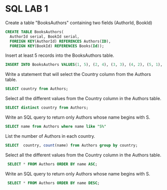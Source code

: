 # SQL LAB 1
Create a table "BooksAuthors" containing two fields (AuthorId, BookId)
```SQL
CREATE TABLE BooksAuthors(
  AuthorId serial, BookId serial,
  FOREIGN KEY(AuthorId) REFERENCES Authors(ID),
  FOREIGN KEY(BookId) REFERENCES Books(Id));
```

Insert at least 5 records into the BooksAuthors table.
```SQL
INSERT INTO BooksAuthors VALUES(1, 5), (2, 4), (3, 3), (4, 2), (5, 1), (6, 7), (7,8), (8, 6);
```

Write a statement that will select the Country column from the Authors table.
```SQL
SELECT country from Authors;
```

Select all the different values from the Country column in the Authors table.
```SQl
SELECT distinct country from Authors;
```

Write an SQL query to return only Authors whose name begins with S.
```SQL
SELECT name from Authors where name like "S%"
```

List the number of Authors in each country.
```SQL
SELECT  country, count(name) from Authors group by country;
```

Select all the different values from the Country column in the Authors table.
```SQL
 SELECT * FROM Authors ORDER BY name ASC;
```

Write an SQL query to return only Authors whose name begins with S.
```SQL
 SELECT * FROM Authors ORDER BY name DESC;
```

